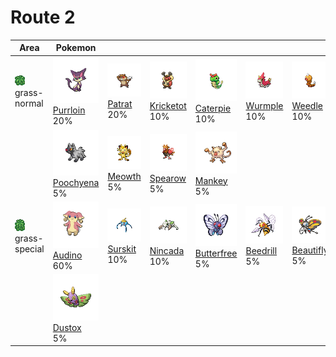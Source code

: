 # Route 2

| Area                                                                       | Pokemon                                                                                         | &nbsp;                                                                                       | &nbsp;                                                                                           | &nbsp;                                                                                            | &nbsp;                                                                                        | &nbsp;                                                                                          |
| -------------------------------------------------------------------------- | ----------------------------------------------------------------------------------------------- | -------------------------------------------------------------------------------------------- | ------------------------------------------------------------------------------------------------ | ------------------------------------------------------------------------------------------------- | --------------------------------------------------------------------------------------------- | ----------------------------------------------------------------------------------------------- |
| ![grass-normal](../../img/items/grass-normal.png)<br/>grass-normal<br/>    | ![purrloin](../../img/pokemon/509.png) <br/>[Purrloin](/blaze-black-wiki/pokemon/509) <br/>20%  | ![patrat](../../img/pokemon/504.png) <br/>[Patrat](/blaze-black-wiki/pokemon/504) <br/>20%   | ![kricketot](../../img/pokemon/401.png) <br/>[Kricketot](/blaze-black-wiki/pokemon/401) <br/>10% | ![caterpie](../../img/pokemon/010.png) <br/>[Caterpie](/blaze-black-wiki/pokemon/010) <br/>10%    | ![wurmple](../../img/pokemon/265.png) <br/>[Wurmple](/blaze-black-wiki/pokemon/265) <br/>10%  | ![weedle](../../img/pokemon/013.png) <br/>[Weedle](/blaze-black-wiki/pokemon/013) <br/>10%      |
|                                                                            | ![poochyena](../../img/pokemon/261.png) <br/>[Poochyena](/blaze-black-wiki/pokemon/261) <br/>5% | ![meowth](../../img/pokemon/052.png) <br/>[Meowth](/blaze-black-wiki/pokemon/052) <br/>5%    | ![spearow](../../img/pokemon/021.png) <br/>[Spearow](/blaze-black-wiki/pokemon/021) <br/>5%      | ![mankey](../../img/pokemon/056.png) <br/>[Mankey](/blaze-black-wiki/pokemon/056) <br/>5%         |
| ![grass-special](../../img/items/grass-special.png)<br/>grass-special<br/> | ![audino](../../img/pokemon/531.png) <br/>[Audino](/blaze-black-wiki/pokemon/531) <br/>60%      | ![surskit](../../img/pokemon/283.png) <br/>[Surskit](/blaze-black-wiki/pokemon/283) <br/>10% | ![nincada](../../img/pokemon/290.png) <br/>[Nincada](/blaze-black-wiki/pokemon/290) <br/>10%     | ![butterfree](../../img/pokemon/012.png) <br/>[Butterfree](/blaze-black-wiki/pokemon/012) <br/>5% | ![beedrill](../../img/pokemon/015.png) <br/>[Beedrill](/blaze-black-wiki/pokemon/015) <br/>5% | ![beautifly](../../img/pokemon/267.png) <br/>[Beautifly](/blaze-black-wiki/pokemon/267) <br/>5% |
|                                                                            | ![dustox](../../img/pokemon/269.png) <br/>[Dustox](/blaze-black-wiki/pokemon/269) <br/>5%       |